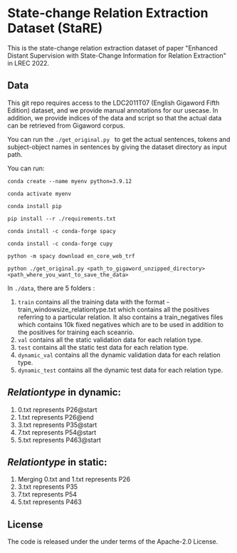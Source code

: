 # State-change Relation Extraction Dataset (StaRE)

This is the state-change relation extraction dataset of paper "Enhanced Distant Supervision with State-Change Information for Relation Extraction" in LREC 2022.

## Data

This git repo requires access to the LDC2011T07 (English Gigaword Fifth Edition) dataset, and we provide manual annotations for our usecase. In addition, we provide indices of the data and script so that the actual data can be retrieved from Gigaword corpus.

You can run the `./get_original.py ` to get the actual sentences, tokens and subject-object names in sentences by giving the dataset directory as input path. 

You can run:

`conda create --name myenv python=3.9.12`

`conda activate myenv`

`conda install pip`

`pip install --r ./requirements.txt`

`conda install -c conda-forge spacy`

`conda install -c conda-forge cupy`

`python -m spacy download en_core_web_trf`

`python ./get_original.py <path_to_gigaword_unzipped_directory> <path_where_you_want_to_save_the_data>`


In `./data`, there are 5 folders :
1) `train` contains all the training data with the format - train_windowsize_relationtype.txt which contains all the positives referring to a particular relation. It also contains a train_negatives files which contains 10k fixed negatives which are to be used in addition to the positives for training each sceanrio.
2) `val` contains all the static validation data for each relation type.
3) `test` contains all the static test data for each relation type.
4) `dynamic_val` contains all the dynamic validation data for each relation type.
5) `dynamic_test` contains all the dynamic test data for each relation type.


## _Relationtype_ in dynamic:

1) 0.txt represents P26@start
2) 1.txt represents P26@end
3) 3.txt represents P35@start
4) 7.txt represents P54@start
5) 5.txt represents P463@start

## _Relationtype_ in static:

1) Merging 0.txt and 1.txt represents P26 
2) 3.txt represents P35
3) 7.txt represents P54
4) 5.txt represents P463


## License
The code is released under the under terms of the Apache-2.0 License.
